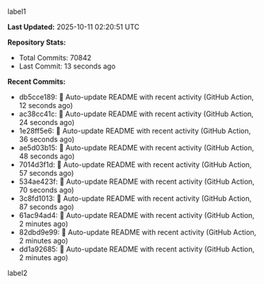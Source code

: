 
label1 
<!-- ACTIVITY_START -->
**Last Updated:** 2025-10-11 02:20:51 UTC

**Repository Stats:**
- Total Commits: 70842
- Last Commit: 13 seconds ago

**Recent Commits:**
- db5cce189: 🤖 Auto-update README with recent activity (GitHub Action, 12 seconds ago)
- ac38cc41c: 🤖 Auto-update README with recent activity (GitHub Action, 24 seconds ago)
- 1e28ff5e6: 🤖 Auto-update README with recent activity (GitHub Action, 36 seconds ago)
- ae5d03b15: 🤖 Auto-update README with recent activity (GitHub Action, 48 seconds ago)
- 7014d3f1d: 🤖 Auto-update README with recent activity (GitHub Action, 57 seconds ago)
- 534ae423f: 🤖 Auto-update README with recent activity (GitHub Action, 70 seconds ago)
- 3c8fd1013: 🤖 Auto-update README with recent activity (GitHub Action, 87 seconds ago)
- 61ac94ad4: 🤖 Auto-update README with recent activity (GitHub Action, 2 minutes ago)
- 82dbd9e99: 🤖 Auto-update README with recent activity (GitHub Action, 2 minutes ago)
- dd1a92685: 🤖 Auto-update README with recent activity (GitHub Action, 2 minutes ago)
<!-- ACTIVITY_END -->

label2
